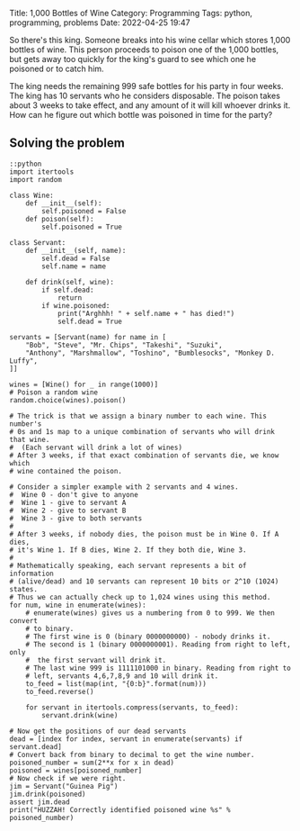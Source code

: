 Title: 1,000 Bottles of Wine
Category: Programming
Tags: python, programming, problems
Date: 2022-04-25 19:47

So there's this king. Someone breaks into his wine cellar which stores
1,000 bottles of wine. This person proceeds to poison one of the
1,000 bottles, but gets away too quickly for the king's guard to see
which one he poisoned or to catch him.

The king needs the remaining 999 safe bottles for his party in four weeks.
The king has 10 servants who he considers disposable. The poison takes
about 3 weeks to take effect, and any amount of it will kill whoever
drinks it. How can he figure out which bottle was poisoned in time for
the party?

Solving the problem
-------------------



    ::python
    import itertools
    import random

    class Wine:
        def __init__(self):
            self.poisoned = False
        def poison(self):
            self.poisoned = True

    class Servant:
        def __init__(self, name):
            self.dead = False
            self.name = name

        def drink(self, wine):
            if self.dead:
                return
            if wine.poisoned:
                print("Arghhh! " + self.name + " has died!")
                self.dead = True

    servants = [Servant(name) for name in [
        "Bob", "Steve", "Mr. Chips", "Takeshi", "Suzuki",
        "Anthony", "Marshmallow", "Toshino", "Bumblesocks", "Monkey D. Luffy",
    ]]

    wines = [Wine() for _ in range(1000)]
    # Poison a random wine
    random.choice(wines).poison()

    # The trick is that we assign a binary number to each wine. This number's
    # 0s and 1s map to a unique combination of servants who will drink that wine.
    #  (Each servant will drink a lot of wines)
    # After 3 weeks, if that exact combination of servants die, we know which
    # wine contained the poison.

    # Consider a simpler example with 2 servants and 4 wines.
    #  Wine 0 - don't give to anyone
    #  Wine 1 - give to servant A
    #  Wine 2 - give to servant B
    #  Wine 3 - give to both servants
    #
    # After 3 weeks, if nobody dies, the poison must be in Wine 0. If A dies,
    # it's Wine 1. If B dies, Wine 2. If they both die, Wine 3.
    #
    # Mathematically speaking, each servant represents a bit of information
    # (alive/dead) and 10 servants can represent 10 bits or 2^10 (1024) states.
    # Thus we can actually check up to 1,024 wines using this method.
    for num, wine in enumerate(wines):
        # enumerate(wines) gives us a numbering from 0 to 999. We then convert
        # to binary.
        # The first wine is 0 (binary 0000000000) - nobody drinks it.
        # The second is 1 (binary 0000000001). Reading from right to left, only
        #  the first servant will drink it.
        # The last wine 999 is 1111101000 in binary. Reading from right to
        # left, servants 4,6,7,8,9 and 10 will drink it.
        to_feed = list(map(int, "{0:b}".format(num)))
        to_feed.reverse()

        for servant in itertools.compress(servants, to_feed):
            servant.drink(wine)

    # Now get the positions of our dead servants
    dead = [index for index, servant in enumerate(servants) if servant.dead]
    # Convert back from binary to decimal to get the wine number.
    poisoned_number = sum(2**x for x in dead)
    poisoned = wines[poisoned_number]
    # Now check if we were right.
    jim = Servant("Guinea Pig")
    jim.drink(poisoned)
    assert jim.dead
    print("HUZZAH! Correctly identified poisoned wine %s" % poisoned_number)


